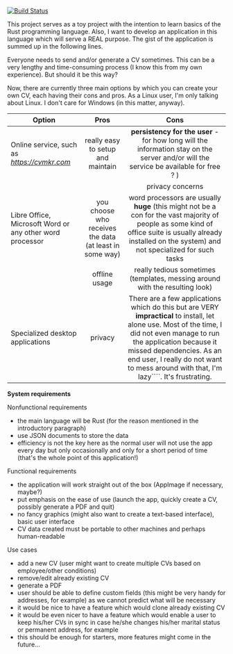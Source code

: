 [![Build Status](https://travis-ci.org/zezulka/cvmaker.svg?branch=master)](https://travis-ci.org/zezulka/cvmaker)

This project serves as a toy project with the intention to learn basics of
the Rust programming language. Also, I want to develop an application in this
language which will serve a REAL purpose. The gist of the application is
summed up in the following lines.

Everyone needs to send and/or generate a CV sometimes. This can be a very lengthy
and time-consuming process (I know this from my own experience). But should it
be this way?

Now, there are currently three main options by which you can create your own
CV, each having their cons and pros. As a Linux user, I'm only talking about Linux. 
I don't care for Windows (in this matter, anyway).

| Option                               | Pros                                         | Cons                           |
| ------------------------------------ | :------------------------------------------: | :----------------------------: |
| Online service, such as *https://cvmkr.com* | really easy to setup and maintain | **persistency for the user** - for how long will the information stay on the server and/or will the service be available for free ? ) |
|                                               |                                   | privacy concerns
| Libre Office, Microsoft Word or any other word processor | you choose who receives the data (at least in some way) | word processors are usually **huge** (this might not be a con for the vast majority of people as some kind of office suite is usually already installed on the system) and not specialized for such tasks |
|                                               | offline usage | really tedious sometimes (templates, messing around with the resulting look) |
| Specialized desktop applications | privacy | There are a few applications which do this but are VERY **impractical** to install, let alone use. Most of the time, I did not even manage to run the application because it missed dependencies. As an end user, I really do not want to mess around with that, I'm lazy````. It's frustrating. |

**System requirements**

Nonfunctional requirements
- the main language will be Rust (for the reason mentioned in the introductory paragraph)
- use JSON documents to store the data
- efficiency is not the key here as the normal user will not use the app every day but only occasionally and only
  for a short period of time (that's the whole point of this application!)

Functional requirements
- the application will work straight out of the box (AppImage if necessary, maybe?)
- put emphasis on the ease of use (launch the app, quickly create a CV, possibly generate a PDF and quit)
- no fancy graphics (might also want to create a text-based interface), basic user interface
- CV data created must be portable to other machines and perhaps human-readable

Use cases
- add a new CV (user might want to create multiple CVs based on employee/other conditions)
- remove/edit already existing CV
- generate a PDF
- user should be able to define custom fields (this might be very handy for addresses, for example) as we cannot
  predict what will be necessary
- it would be nice to have a feature which would clone already existing CV 
- it would be even nicer to have a feature which would enable a user to keep his/her CVs in sync in case
   he/she changes his/her marital status or permanent address, for example
- this should be enough for starters, more features might come in the future...

